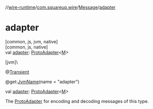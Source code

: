 //[wire-runtime](../../../index.md)/[com.squareup.wire](../index.md)/[Message](index.md)/[adapter](adapter.md)

# adapter

[common, js, jvm, native]\
[common, js, native]\
val [adapter](adapter.md): [ProtoAdapter](../-proto-adapter/index.md)&lt;[M](index.md)&gt;

[jvm]\

@[Transient](https://kotlinlang.org/api/latest/jvm/stdlib/kotlin.jvm/-transient/index.html)

@get:[JvmName](https://kotlinlang.org/api/latest/jvm/stdlib/kotlin.jvm/-jvm-name/index.html)(name = "adapter")

val [adapter](adapter.md): [ProtoAdapter](../-proto-adapter/index.md)&lt;[M](index.md)&gt;

The [ProtoAdapter](../-proto-adapter/index.md) for encoding and decoding messages of this type.
